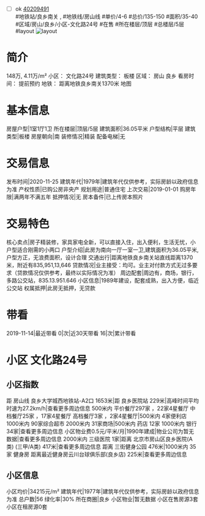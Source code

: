 - [ ] ok [40209491](https://bj.5i5j.com/ershoufang/40209491.html)  
 #地铁站/良乡南关 ,  #地铁线/房山线
#单价/4-6 #总价/135-150 #面积/35-40   #区域/房山/良乡/小区-文化路24号 #在售 #所在楼层/顶层 #总楼层/5层 #layout 
![layout](http://image2.5i5j.com//group2/M00/28/9B/CgqJNFy_yOeACJnrAACn85mtlbo857.jpg_P5.jpg) 
# 简介 
 148万,  4.11万/m² 
小区： 文化路24号
建筑类型： 板楼
区域： 房山 良乡
看房时间： 提前预约
地铁： 距离地铁良乡南关1370米 地图
# 基本信息 
 房屋户型|1室1厅1卫
所在楼层|顶层/5层
建筑面积|36.05平米
户型结构|平层
建筑类型|板楼
房屋朝向|南
装修情况|精装
配备电梯|无
# 交易信息 
 发布时间|2020-11-25
建筑年代|1979年|建筑年代仅供参考，实际房龄以政府信息为准
产权性质|已购公房非央产
规划用途|普通住宅
上次交易|2019-01-01
购房年限|满两年不满五年
抵押情况|无
房本备件|已上传房本照片
# 交易特色 
 核心卖点|房子精装修，家具家电全新，可以直接入住，出入便利，生活无忧，小户型适合刚需的小两口
户型介绍|此房为南向一厅一室一卫,建筑面积为36.05平米,户型方正，无浪费面积，设计合理
交通出行|距离地铁良乡南关站直线距离1370米，附近有835,951,13,646
贷款情况|业主接受：均可。业主对付款方式无过多要求（贷款情况仅供参考，最终以实际情况为准）
周边配套|周边有，商场，银行，多路公交站，835.13.951.646
小区信息|1989年建设，配套成熟，出入方便，临近公交站
权属抵押|此房无抵押，无贷款
# 带看 
 2019-11-14|最近带看	 0|次|近30天带看	 16|次|累计带看
# 小区 文化路24号
## 小区指数 
 距 房山线 良乡大学城西地铁站-A2口 1653米|距 良乡医院站 229米|高峰时间平均时速为27.2km/h|查看更多周边信息
500米内 平价餐厅297家 ，22家4星餐厅
中档餐厅25家 ，17家4星餐厅
高档餐厅3家 ，2家4星餐厅|500米内 4家便利店
1000米内 90家综合超市
2000米内 31家商场|500米内 药店 12家
1000米内 银行 34家|查看更多周边信息
小区物业费0.5元/平米/月|1990年建成|物业公司为暂无数据|查看更多周边信息
2000米内 三级医院 1家|距离 北京市房山区良乡医院(A类) (三甲/A类) 417米|查看更多周边信息
距离 三街健身公园 476米|1000米内 35家 健身房
距离最近健身房云川台球俱乐部(良乡店) 225米|查看更多周边信息
## 小区信息 
 小区均价|34215元/m²
建筑年代|1977年|建筑年代仅供参考，实际房龄以政府信息为准
总户数|56
绿化率|30%
所在商圈|良乡
小区物业|暂无数据
小区在售房源3套
小区在租房源0套
